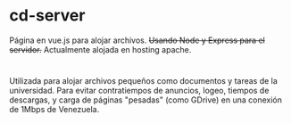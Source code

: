 # cd-server
Página en vue.js para alojar archivos.
~~Usando Node y Express para el servidor.~~
Actualmente alojada en hosting apache.
# 
Utilizada para alojar archivos pequeños como documentos y tareas de la universidad. Para evitar contratiempos de anuncios, logeo, tiempos de descargas, y carga de páginas "pesadas" (como GDrive) en una conexión de 1Mbps de Venezuela.
